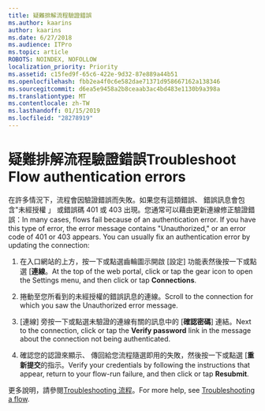 ```yaml
---
title: 疑難排解流程驗證錯誤
ms.author: kaarins
author: kaarins
ms.date: 6/27/2018
ms.audience: ITPro
ms.topic: article
ROBOTS: NOINDEX, NOFOLLOW
localization_priority: Priority
ms.assetid: c15fed9f-65c6-422e-9d32-87e889a44b51
ms.openlocfilehash: fbb2ea4f0c6e582dae71371d958667162a138346
ms.sourcegitcommit: d6ea5e9458a2b8ceaab3ac4bd483e1130b9a398a
ms.translationtype: MT
ms.contentlocale: zh-TW
ms.lasthandoff: 01/15/2019
ms.locfileid: "28278919"
---
```

# <a name="troubleshoot-flow-authentication-errors"></a><span data-ttu-id="7deb6-102">疑難排解流程驗證錯誤</span><span class="sxs-lookup"><span data-stu-id="7deb6-102">Troubleshoot Flow authentication errors</span></span>

<span data-ttu-id="7deb6-p101">在許多情況下，流程會因驗證錯誤而失敗。如果您有這類錯誤、 錯誤訊息會包含"未經授權 」 或錯誤碼 401 或 403 出現。您通常可以藉由更新連線修正驗證錯誤：</span><span class="sxs-lookup"><span data-stu-id="7deb6-p101">In many cases, flows fail because of an authentication error. If you have this type of error, the error message contains "Unauthorized," or an error code of 401 or 403 appears. You can usually fix an authentication error by updating the connection:</span></span>
  
1. <span data-ttu-id="7deb6-106">在入口網站的上方，按一下或點選齒輪圖示開啟 [設定] 功能表然後按一下或點選 [**連線**。</span><span class="sxs-lookup"><span data-stu-id="7deb6-106">At the top of the web portal, click or tap the gear icon to open the Settings menu, and then click or tap **Connections**.</span></span>
    
2. <span data-ttu-id="7deb6-107">捲動至您所看到的未經授權的錯誤訊息的連線。</span><span class="sxs-lookup"><span data-stu-id="7deb6-107">Scroll to the connection for which you saw the Unauthorized error message.</span></span>
    
3. <span data-ttu-id="7deb6-108">[連線] 旁按一下或點選未驗證的連線有關的訊息中的 [**確認密碼**] 連結。</span><span class="sxs-lookup"><span data-stu-id="7deb6-108">Next to the connection, click or tap the **Verify password** link in the message about the connection not being authenticated.</span></span> 
    
4. <span data-ttu-id="7deb6-109">確認您的認證來顯示、 傳回給您流程隨選即用的失敗，然後按一下或點選 [**重新提交**的指示。</span><span class="sxs-lookup"><span data-stu-id="7deb6-109">Verify your credentials by following the instructions that appear, return to your flow-run failure, and then click or tap **Resubmit**.</span></span>
    
<span data-ttu-id="7deb6-110">更多說明，請參閱[Troubleshooting 流程](https://go.microsoft.com/fwlink/?linkid=872110)。</span><span class="sxs-lookup"><span data-stu-id="7deb6-110">For more help, see [Troubleshooting a flow](https://go.microsoft.com/fwlink/?linkid=872110).</span></span>
  


